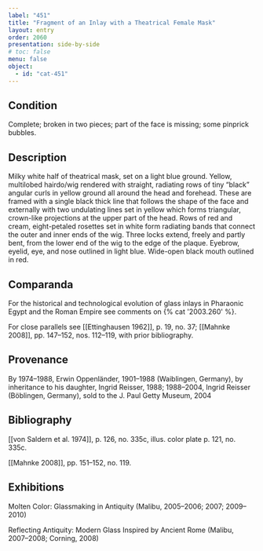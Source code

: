 ```yaml
---
label: "451"
title: "Fragment of an Inlay with a Theatrical Female Mask"
layout: entry
order: 2060
presentation: side-by-side
# toc: false
menu: false
object:
  - id: "cat-451"
---
```


## Condition

Complete; broken in two pieces; part of the face is missing; some pinprick bubbles.

## Description

Milky white half of theatrical mask, set on a light blue ground. Yellow, multilobed hairdo/wig rendered with straight, radiating rows of tiny “black” angular curls in yellow ground all around the head and forehead. These are framed with a single black thick line that follows the shape of the face and externally with two undulating lines set in yellow which forms triangular, crown-like projections at the upper part of the head. Rows of red and cream, eight-petaled rosettes set in white form radiating bands that connect the outer and inner ends of the wig. Three locks extend, freely and partly bent, from the lower end of the wig to the edge of the plaque. Eyebrow, eyelid, eye, and nose outlined in light blue. Wide-open black mouth outlined in red.

## Comparanda

For the historical and technological evolution of glass inlays in Pharaonic Egypt and the Roman Empire see comments on {% cat '2003.260' %}.

For close parallels see [[Ettinghausen 1962]], p. 19, no. 37; [[Mahnke 2008]], pp. 147–152, nos. 112–119, with prior bibliography.

## Provenance

By 1974–1988, Erwin Oppenländer, 1901–1988 (Waiblingen, Germany), by inheritance to his daughter, Ingrid Reisser, 1988; 1988–2004, Ingrid Reisser (Böblingen, Germany), sold to the J. Paul Getty Museum, 2004

## Bibliography

[[von Saldern et al. 1974]], p. 126, no. 335c, illus. color plate p. 121, no. 335c.

[[Mahnke 2008]], pp. 151–152, no. 119.

## Exhibitions

Molten Color: Glassmaking in Antiquity (Malibu, 2005–2006; 2007; 2009–2010)

Reflecting Antiquity: Modern Glass Inspired by Ancient Rome (Malibu, 2007–2008; Corning, 2008)